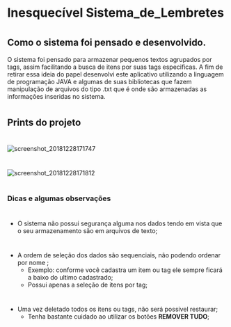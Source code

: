 # Inesquecível Sistema_de_Lembretes
#
#
## Como o sistema foi pensado e desenvolvido.
O sistema foi pensado para armazenar pequenos textos agrupados por tags, assim facilitando a busca de itens por suas tags especificas. A fim de retirar essa ideia do papel desenvolvi este aplicativo utilizando a linguagem de programação JAVA e algumas de suas bibliotecas que fazem manipulação de arquivos do tipo .txt que é onde são armazenadas as informações inseridas no sistema.
#
#
## Prints do projeto
# 
![screenshot_20181228171747](https://user-images.githubusercontent.com/39318948/50525764-a636fc80-0ac4-11e9-964c-5a15c2df7da0.png)
#
![screenshot_20181228171812](https://user-images.githubusercontent.com/39318948/50525785-ce266000-0ac4-11e9-9482-132c419ce335.png)
#
### Dicas e algumas observações
 #
 * O sistema não possui segurança alguma nos dados tendo em vista que o seu armazenamento são em arquivos de texto;
 #
 * A ordem de seleção dos dados são sequenciais, não podendo ordenar por nome ;
    * Exemplo: conforme você cadastra um item ou tag ele sempre ficará a baixo do ultimo cadastrado;
    * Possui apenas a seleção de itens por tag;
 #
 * Uma vez deletado todos os itens ou tags, não será possivel restaurar;
     * Tenha bastante cuidado ao utilizar os botões **REMOVER TUDO**;
